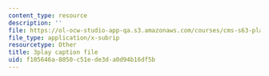 ```yaml
---
content_type: resource
description: ''
file: https://ol-ocw-studio-app-qa.s3.amazonaws.com/courses/cms-s63-playful-augmented-reality-audio-design-exploration-fall-2019/f105646a8050c51ede3da0d94b16df5b_n7dryYNOA_U.srt
file_type: application/x-subrip
resourcetype: Other
title: 3play caption file
uid: f105646a-8050-c51e-de3d-a0d94b16df5b
---
```

